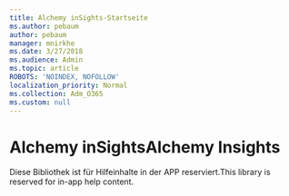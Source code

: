 ```yaml
---
title: Alchemy inSights-Startseite
ms.author: pebaum
author: pebaum
manager: mnirkhe
ms.date: 3/27/2018
ms.audience: Admin
ms.topic: article
ROBOTS: 'NOINDEX, NOFOLLOW'
localization_priority: Normal
ms.collection: Adm_O365
ms.custom: null
---
```


# <a name="alchemy-insights"></a><span data-ttu-id="a9ee4-102">Alchemy inSights</span><span class="sxs-lookup"><span data-stu-id="a9ee4-102">Alchemy Insights</span></span>

<span data-ttu-id="a9ee4-103">Diese Bibliothek ist für Hilfeinhalte in der APP reserviert.</span><span class="sxs-lookup"><span data-stu-id="a9ee4-103">This library is reserved for in-app help content.</span></span>